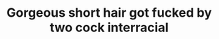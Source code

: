 ---
layout: post
title: Gorgeous short hair got fucked by two cock interracial
duration: '14:08'
view: 220
rate: 2
video: 'https://flashservice.xvideos.com/embedframe/14143431'
priority: 0.9
changefreq: daily
---
